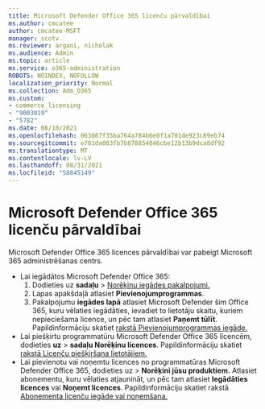 ```yaml
---
title: Microsoft Defender Office 365 licenču pārvaldībai
ms.author: cmcatee
author: cmcatee-MSFT
manager: scotv
ms.reviewer: argani, nicholak
ms.audience: Admin
ms.topic: article
ms.service: o365-administration
ROBOTS: NOINDEX, NOFOLLOW
localization_priority: Normal
ms.collection: Adm_O365
ms.custom:
- commerce_licensing
- "9003019"
- "5782"
ms.date: 08/10/2021
ms.openlocfilehash: 063067f35ba764a784b6e0f1a701de923c89eb74
ms.sourcegitcommit: e781da003fb7b878854846cbe12b13b9dca8df92
ms.translationtype: MT
ms.contentlocale: lv-LV
ms.lasthandoff: 08/31/2021
ms.locfileid: "58845149"
---
```

# <a name="microsoft-defender-for-office-365-license-management"></a>Microsoft Defender Office 365 licenču pārvaldībai

Microsoft Defender Office 365 licences pārvaldībai var pabeigt Microsoft 365 administrēšanas centrs.

- Lai iegādātos Microsoft Defender Office 365:
    1. Dodieties uz **sadaļu**  >  [Norēķinu iegādes pakalpojumi.](https://go.microsoft.com/fwlink/p/?linkid=868433)
    2. Lapas apakšdaļā atlasiet **Pievienojumprogrammas**.
    3. Pakalpojumu **iegādes lapā** atlasiet Microsoft Defender šim Office 365, kuru vēlaties iegādāties, ievadiet to lietotāju skaitu, kuriem nepieciešama licence, un pēc tam atlasiet **Paņemt tūlīt**. Papildinformāciju skatiet [rakstā Pievienojumprogrammas iegāde.](https://docs.microsoft.com/microsoft-365/commerce/buy-or-edit-an-add-on)
- Lai piešķirtu programmatūru Microsoft Defender Office 365 licencēm, dodieties **uz**  >  **sadaļu Norēķinu licences**. Papildinformāciju skatiet [rakstā Licenču piešķiršana lietotājiem.](https://docs.microsoft.com/microsoft-365/admin/manage/assign-licenses-to-users)
- Lai pievienotu vai noņemtu licences no programmatūras Microsoft Defender Office 365, dodieties uz  >  **Norēķini jūsu produktiem.** Atlasiet abonementu, kuru vēlaties atjaunināt, un pēc tam atlasiet **Iegādāties licences** vai **Noņemt licences**. Papildinformāciju skatiet rakstā [Abonementa licenču iegāde vai noņemšana.](https://docs.microsoft.com/microsoft-365/commerce/licenses/buy-licenses)